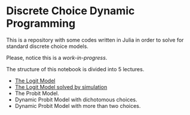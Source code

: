 # Discrete Choice Dynamic Programming

This is a repository with some codes written in Julia in order to solve for standard discrete choice models.

Please, notice this is a *work-in-progress*. 

The structure of this notebook is divided into 5 lectures.
- [The Logit Model](https://github.com/ruedatesta/discrete_choice_models/blob/main/logit_lec1.ipynb)
- [The Logit Model solved by simulation](https://github.com/ruedatesta/discrete_choice_models/blob/main/logit_lec2.ipynb)
- The Probit Model.
- Dynamic Probit Model with dichotomous choices.
- Dynamic Probit Model with more than two choices.

